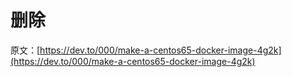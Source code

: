# 删除

原文：[https://dev.to/000/make-a-centos65-docker-image-4g2k](https://dev.to/000/make-a-centos65-docker-image-4g2k)